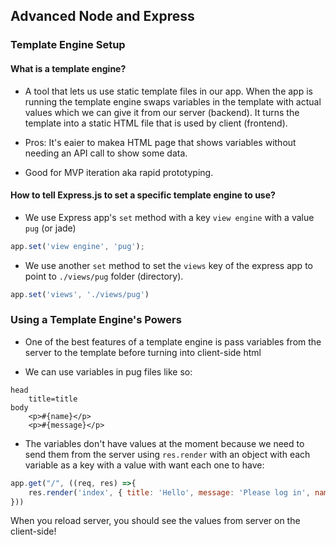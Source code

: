 ## Advanced Node and Express 

### Template Engine Setup

#### What is a template engine?
- A tool that lets us use static template files in our app. When the app is running the template engine swaps variables in the template with actual values which we can give it from our server (backend). It turns the template into a static HTML file that is used by client (frontend). 

- Pros: It's eaier to makea HTML page that shows variables without needing an API call to show some data. 
- Good for MVP iteration aka rapid prototyping. 

#### How to tell Express.js to set a specific template engine to use?
- We use Express app's `set` method with a key `view engine` with a value `pug` (or jade)
```js
app.set('view engine', 'pug');
```
- We use another `set` method to set the `views` key of the express app to point to `./views/pug` folder (directory). 

```js
app.set('views', './views/pug')
```

### Using a Template Engine's Powers

- One of the best features of a template engine is pass variables from the server to the template before turning into client-side html

- We can use variables in pug files like so:
```pug
head
    title=title
body
    <p>#{name}</p>
    <p>#{message}</p>
```

- The variables don't have values at the moment because we need to send them from the server using `res.render` with an object with each variable as a key with a value with want each one to have:

```js
app.get("/", ((req, res) =>{
    res.render('index', { title: 'Hello', message: 'Please log in', name: 'Guest' });
}))
```

When you reload server, you should see the values from server on the client-side!

 
